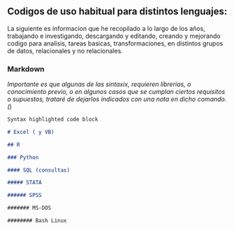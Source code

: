 ## Codigos de uso habitual para distintos lenguajes:

La siguiente es informacion que he recopilado a lo largo de los años, trabajando e investigando, descargando y editando, creando y mejorando codigo para analisis, tareas basicas, transformaciones, en distintos grupos de datos, relacionales y no relacionales.



### Markdown

*Importante es que algunas de las sintaxix, requieren librerias, o conocimiento previo, o en algunos casos que se cumplan ciertos requisitos o supuestos, trataré de dejarlos indicados con una nota en dicho comando. (*)

```markdown
Syntax highlighted code block

# Excel ( y VB)

## R

### Python

#### SQL (consultas)

##### STATA

###### SPSS

####### MS-DOS

######## Bash Linux
